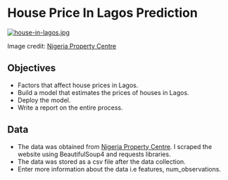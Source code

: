 # House Price In Lagos Prediction

[![house-in-lagos.jpg](https://i.postimg.cc/0NyZtLGm/house-in-lagos.jpg)](https://postimg.cc/pm3Drc6X)

Image credit: [Nigeria Property Centre](https://nigeriapropertycentre.com)

## Objectives

* Factors that affect house prices in Lagos.
* Build a model that estimates the prices of houses in Lagos.
* Deploy the model.
* Write a report on the entire process.

## Data

* The data was obtained from [Nigeria Property Centre](https://nigeriapropertycentre.com). I scraped the website using BeautifulSoup4 and requests libraries.
* The data was stored as a csv file after the data collection.
* Enter more information about the data i.e features, num_observations.
